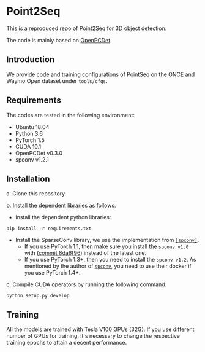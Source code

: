 # Point2Seq

This is a reproduced repo of Point2Seq for 3D object detection. 

The code is mainly based on [OpenPCDet](https://github.com/open-mmlab/OpenPCDet).

## Introduction
We provide code and training configurations of PointSeq on the ONCE and Waymo Open dataset under ```tools/cfgs```.  


## Requirements
The codes are tested in the following environment:
* Ubuntu 18.04
* Python 3.6
* PyTorch 1.5
* CUDA 10.1
* OpenPCDet v0.3.0
* spconv v1.2.1

## Installation
a. Clone this repository.

b. Install the dependent libraries as follows:

* Install the dependent python libraries: 
```
pip install -r requirements.txt 
```

* Install the SparseConv library, we use the implementation from [`[spconv]`](https://github.com/traveller59/spconv). 
    * If you use PyTorch 1.1, then make sure you install the `spconv v1.0` with ([commit 8da6f96](https://github.com/traveller59/spconv/tree/8da6f967fb9a054d8870c3515b1b44eca2103634)) instead of the latest one.
    * If you use PyTorch 1.3+, then you need to install the `spconv v1.2`. As mentioned by the author of [`spconv`](https://github.com/traveller59/spconv), you need to use their docker if you use PyTorch 1.4+. 

c. Compile CUDA operators by running the following command:
```shell
python setup.py develop
```

## Training

All the models are trained with Tesla V100 GPUs (32G). 
If you use different number of GPUs for training, it's necessary to change the respective training epochs to attain a decent performance.
